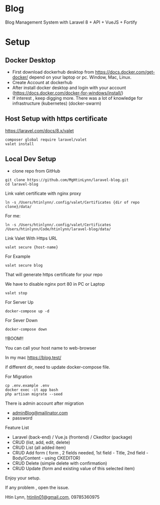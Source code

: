 # Blog
Blog Management System with Laravel 8 + API + VueJS + Fortify

# Setup

## Docker Desktop
-  First download dockerhub desktop from https://docs.docker.com/get-docker/ depend on your laptop or pc. Window, Mac, Linux.
-  Create Account at dockerhub
-  After install docker desktop and login with your account (https://docs.docker.com/docker-for-windows/install/)
-  If interest , keep digging more. There was a lot of knowledge for infrastructure (kubernetes) (docker-swarm)

## Host Setup with https certificate
https://laravel.com/docs/8.x/valet
   ```console
   composer global require laravel/valet
   valet install
   ```

## Local Dev Setup
- clone repo from GitHub

```console
git clone https://github.com/MgHtinLynn/laravel-blog.git
cd laravel-blog
```

Link valet certificate with nginx proxy
```console
ln -s /Users/htinlynn/.config/valet/Certificates {dir of repo clone}/data/
```
For me:
```
ln -s /Users/htinlynn/.config/valet/Certificates /Users/htinlynn/Code/htinlynn/laravel-blog/data/
```

Link Valet With Https URL
```console
valet secure {host-name}
```

For Example
```console
valet secure blog
```

That will generate https certificate for your repo

We have to disable nginx port 80 in PC or Laptop


```console
valet stop
```


For Server Up
```console
docker-compose up -d
```

For Sever Down
```console
docker-compose down
```

!!BOOM!!

You can call your host name to web-browser

In my mac
https://blog.test/

if different dir, need to update docker-compose file.


For Migration
```console
cp .env.example .env
docker exec -it app bash
php artisan migrate --seed
```

There is admin account after migration

- adminBlog@mailinator.com
- password

Feature List 
- Laravel (back-end) / Vue.js (frontend) / Ckeditor (package)
- CRUD (list, add, edit, delete)
- CRUD List (all added item)
- CRUD Add form ( form , 2 fields needed, 1st field - Title, 2nd field - Body/Content - using CKEDITOR)
- CRUD Delete (simple delete with confirmation)
- CRUD Update (form and existing value of this selected item)

Enjoy your setup.

If any problem , open the issue.

Htin Lynn,
htinlin01@gmail.com,
09785360975 


